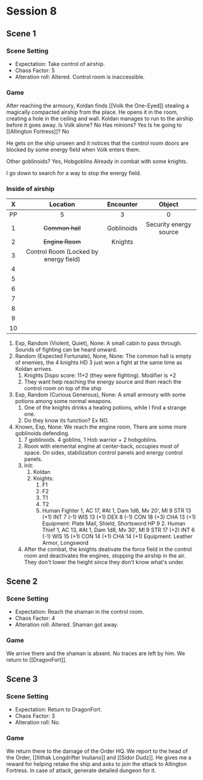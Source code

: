 
# Session 8

## Scene 1

### Scene Setting

- Expectation: Take control of airship.
- Chaos Factor: 5
- Alteration roll: Altered. Control room is inaccessible.

### Game
After reaching the armoury, Koldan finds [[Volk the One-Eyed]] stealing a magically compacted airship from the place. He opens it in the room, creating a hole in the ceiling and wall.
Koldan manages to run to the airship before it goes away. 
Is Volk alone? No
Has minions? Yes
Is he going to [[Allington Fortress]]? No

He gets on the ship unseen and it notices that the control room doors are blocked by some energy field when Volk enters them.

Other goblinoids? Yes, Hobgoblins
Already in combat with some knights.

I go down to search for a way to stop the energy field.

### Inside of airship
|  X  |               Location                | Encounter  |         Object         |
|:---:|:-------------------------------------:|:----------:|:----------------------:|
| PP  |                   5                   |     3      |           0            |
|  1  |            ~~Common hall~~            | Goblinoids | Security energy source |
|  2  |              ~~Engine Room~~              |  Knights   |                        |
|  3  | Control Room (Locked by energy field) |            |                        |
|  4  |                                       |            |                        |
|  5  |                                       |            |                        |
|  6  |                                       |            |                        |
|  7  |                                       |            |                        |
|  8  |                                       |            |                        |
|  9  |                                       |            |                        |
| 10  |                                       |            |                        |

1. Exp, Random (Violent, Quiet), None: A small cabin to pass through. Sounds of fighting can be heard onward.
2. Random (Expected Fortunate), None, None: The common hall is empty of enemies, the 4 knights HD 3 just won a fight at the same time as Koldan arrives.
	1. Knights Dispo score: 11+2 (they were fighting). Modifier is +2
	2. They want help reaching the energy source and then reach the control room on top of the ship
3. Exp, Random (Curious Generous), None: A small armoury with some potions among some normal weapons.
	1. One of the knights drinks a healing potions, while I find a strange one. 
	2. Do they know its function? Ex NO.
3. Known, Exp, None: We reach the engine room. There are some more goblinoids defending.
	1. 7 goblinoids. 4 goblins, 1 Hob warrior + 2 hobgoblins.
	2. Room with elemental engine at center-back, occupies most of space. On sides, stabilization control panels and energy control panels.
	3. Init: 
		1. Koldan
		2. Knights: 
			1. F1
			2. F2
			3. T1
			4. T2
			5. Human Fighter 1, AC 17, #At 1, Dam 1d6, Mv 20', Ml 9
			   STR 13 (+1) INT 7 (-1) WIS 13 (+1) DEX 8 (-1) CON 18 (+3) CHA 13 (+1)
			   Equipment: Plate Mail, Shield, Shortsword
			   HP 9
			   2. Human Thief 1, AC 13, #At 1, Dam 1d8, Mv 30', Ml 9
			      STR 17 (+2) INT 6 (-1) WIS 15 (+1) CON 14 (+1) CHA 14 (+1)
			      Equipment: Leather Armor, Longsword
	1. After the combat, the knights deativate the force field in the control room and deactivates the engines, stopping the airship in the air. They don't lower the height since they don't know what's under.

## Scene 2

### Scene Setting

- Expectation: Reach the shaman in the control room.
- Chaos Factor: 4
- Alteration roll: Altered. Shaman got away.

### Game
We arrive there and the shaman is absent. No traces are left by him.
We return to [[DragonFort]].


## Scene 3

### Scene Setting

- Expectation: Return to DragonFort.
- Chaos Factor: 3
- Alteration roll: No.

### Game
We return there to the damage of the Order HQ. 
We report to the head of the Order, [[Ilithak Longdrifter Inuliano]] and [[Sidor Dudz]]. 
He gives me a reward for helping retake the ship and asks to join the attack to Allington Fortress.
In case of attack, generate detailed dungeon for it.

